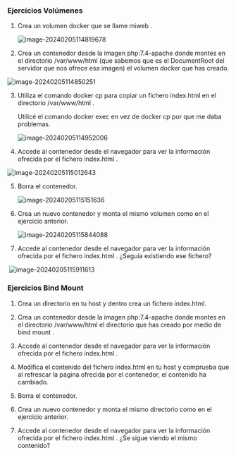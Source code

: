 ### Ejercicios Volúmenes

1. Crea un volumen docker que se llame miweb .

   ![image-20240205114819678](./../../../../../Escritorio/DESPLIEGUE/typora-user-images/image-20240205114819678.png)

2. Crea un contenedor desde la imagen php:7.4-apache donde montes en el directorio
    /var/www/html (que sabemos que es el DocumentRoot del servidor que nos ofrece esa
    imagen) el volumen docker que has creado.

  ![image-20240205114850251](./../../../../../Escritorio/DESPLIEGUE/typora-user-images/image-20240205114850251.png)

3. Utiliza el comando docker cp para copiar un fichero index.html en el directorio
    /var/www/html .
    
    Utilicé el comando docker exec en vez de docker cp por que me daba problemas.
    
    ![image-20240205114952006](./../../../../../Escritorio/DESPLIEGUE/typora-user-images/image-20240205114952006.png)

  

4. Accede al contenedor desde el navegador para ver la información ofrecida por el fichero
    index.html .

  ![image-20240205115012643](./../../../../../Escritorio/DESPLIEGUE/typora-user-images/image-20240205115012643.png)

5. Borra el contenedor.

   ![image-20240205115151636](./../../../../../Escritorio/DESPLIEGUE/typora-user-images/image-20240205115151636.png)

6. Crea un nuevo contenedor y monta el mismo volumen como en el ejercicio anterior.

   ![image-20240205115844088](./../../../../../Escritorio/DESPLIEGUE/typora-user-images/image-20240205115844088.png)

7. Accede al contenedor desde el navegador para ver la información ofrecida por el fichero
    index.html . ¿Seguía existiendo ese fichero?

​	![image-20240205115911613](./../../../../../Escritorio/DESPLIEGUE/typora-user-images/image-20240205115911613.png)

### Ejercicios Bind Mount

1.  Crea un directorio en tu host y dentro crea un fichero index.html.

   

2. Crea un contenedor desde la imagen php:7.4-apache donde montes en el directorio
    /var/www/html el directorio que has creado por medio de bind mount .

  

3. Accede al contenedor desde el navegador para ver la información ofrecida por el fichero
    index.html .

  

4. Modifica el contenido del fichero index.html en tu host y comprueba que al refrescar la
    página ofrecida por el contenedor, el contenido ha cambiado.

  

5. Borra el contenedor.

   

6. Crea un nuevo contenedor y monta el mismo directorio como en el ejercicio anterior.

   

7. Accede al contenedor desde el navegador para ver la información ofrecida por el fichero
    index.html . ¿Se sigue viendo el mismo contenido?

  